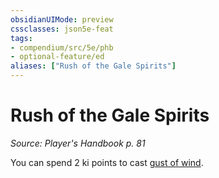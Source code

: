 ```yaml
---
obsidianUIMode: preview
cssclasses: json5e-feat
tags:
- compendium/src/5e/phb
- optional-feature/ed
aliases: ["Rush of the Gale Spirits"]
---
```

# Rush of the Gale Spirits
*Source: Player's Handbook p. 81*  

You can spend 2 ki points to cast [gust of wind](/Systems/5e/spells/gust-of-wind.md).